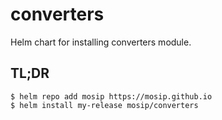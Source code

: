 # converters

Helm chart for installing converters module.

## TL;DR

```console
$ helm repo add mosip https://mosip.github.io
$ helm install my-release mosip/converters
```


